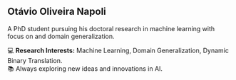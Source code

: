 ## Otávio Oliveira Napoli  

A PhD student pursuing his doctoral research in machine learning with focus on and domain generalization.

💻 **Research Interests:** Machine Learning, Domain Generalization, Dynamic Binary Translation.  
📚 Always exploring new ideas and innovations in AI.
